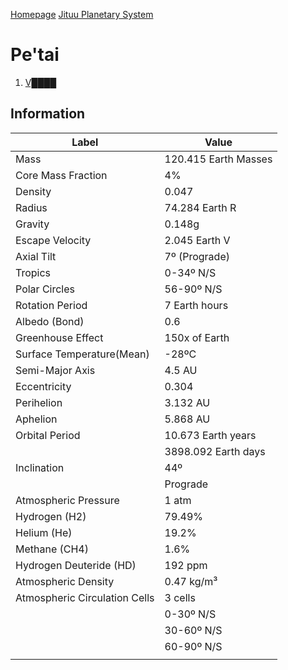 [Homepage](Homepage)
[Jituu Planetary System](Jituu/PlanetarySystem.md)
# Pe'tai
1. [V████](./V████)
## Information

| Label                         | Value                |
| ----------------------------- | -------------------- |
| Mass                          | 120.415 Earth Masses |
| Core Mass Fraction            | 4%                   |
| Density                       | 0.047                |
| Radius                        | 74.284 Earth R       |
| Gravity                       | 0.148g               |
| Escape Velocity               | 2.045 Earth V        |
| Axial Tilt                    | 7º (Prograde)        |
| Tropics                       | 0-34º N/S            |
| Polar Circles                 | 56-90º N/S           |
| Rotation Period               | 7 Earth hours        |
| Albedo (Bond)                 | 0.6                  |
| Greenhouse Effect             | 150x of Earth        |
| Surface Temperature(Mean)     | -28ºC                |
| Semi-Major Axis               | 4.5 AU               |
| Eccentricity                  | 0.304                |
| Perihelion                    | 3.132 AU             |
| Aphelion                      | 5.868 AU             |
| Orbital Period                | 10.673 Earth years   |
|                               | 3898.092 Earth days  |
| Inclination                   | 44º                  |
|                               | Prograde             |
| Atmospheric Pressure          | 1 atm                |
| Hydrogen (H2)                 | 79.49%               |
| Helium (He)                   | 19.2%                |
| Methane (CH4)                 | 1.6%                 |
| Hydrogen Deuteride (HD)       | 192 ppm              |
| Atmospheric Density           | 0.47 kg/m³           |
| Atmospheric Circulation Cells | 3 cells              |
|                               | 0-30º N/S            |
|                               | 30-60º N/S           |
|                               | 60-90º N/S           |
|                               |                      |
